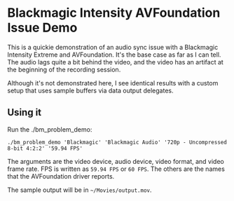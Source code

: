 Blackmagic Intensity AVFoundation Issue Demo
============================================

This is a quickie demonstration of an audio sync issue with a Blackmagic
Intensity Extreme and AVFoundation. It's the base case as far as I can tell.
The audio lags quite a bit behind the video, and the video has an artifact at
the beginning of the recording session.

Although it's not demonstrated here, I see identical results with a custom setup
that uses sample buffers via data output delegates.

## Using it

Run the ./bm_problem_demo:

```
./bm_problem_demo 'Blackmagic' 'Blackmagic Audio' '720p - Uncompressed 8-bit 4:2:2' '59.94 FPS'
```

The arguments are the video device, audio device, video format, and video frame
rate. FPS is written as `59.94 FPS` or `60 FPS`. The others are the names that
the AVFoundation driver reports.

The sample output will be in `~/Movies/output.mov`.


